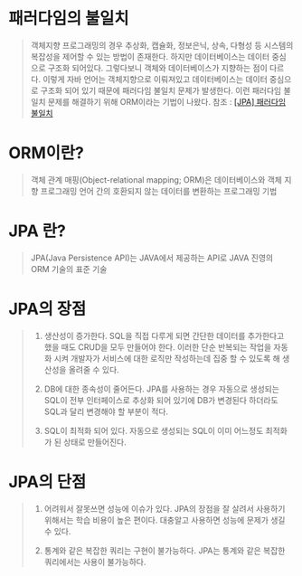 
# 패러다임의 불일치

> 객체지향 프로그래밍의 경우 추상화, 캡슐화, 정보은닉, 상속, 다형성 등 시스템의 복잡성을 제어할 수 있는 방법이 존재한다.
> 하지만 데이터베이스는 데이터 중심으로 구조화 되어있다. 그렇다보니 객체와 데이터베이스가 지향하는 점이 다르다.
> 이렇게 자바 언어는 객체지향으로 이뤄져있고 데이터베이스는 데이터 중심으로 구조화 되어 있기 때문에 패러다임 불일치 문제가 발생한다.
> 이런 패러다임 불일치 문제를 해결하기 위해 ORM이라는 기법이 나왔다.
> 참조 : [[JPA] 패러다임 불일치](https://jgrammer.tistory.com/76)

# ORM이란?

> 객체 관계 매핑(Object-relational mapping; ORM)은 데이터베이스와 객체 지향 프로그래밍 언어 간의 호환되지 않는 데이터를 변환하는 프로그래밍 기법

# JPA 란?

> JPA(Java Persistence API)는 JAVA에서 제공하는 API로 JAVA 진영의 ORM 기술의 표준 기술

# JPA의 장점

> 1. 생산성이 증가한다.
> SQL을 직접 다루게 되면 간단한 데이터를 추가한다고 했을 때도 CRUD을 모두 만들어야 한다.
> 이러한 단순 반복되는 작업을 자동화 시켜 개발자가 서비스에 대한 로직만 작성하는데 집중 할 수 있도록 해 생산성을 올려줄 수 있다.
> 
> 2. DB에 대한 종속성이 줄어든다.
> JPA를 사용하는 경우 자동으로 생성되는 SQL이 전부 인터페이스로 추상화 되어 있기에 DB가 변경된다 하더라도 SQL과 달리 변경해야 할 부분이 적다.
> 
> 3. SQL이 최적화 되어 있다.
> 자동으로 생성되는 SQL이 이미 어느정도 최적화가 된 상태로 만들어진다. 



# JPA의 단점

> 1. 어려워서 잘못쓰면 성능에 이슈가 있다.
> JPA의 장점을 잘 살려서 사용하기 위해서는 학습 비용이 높은 편이다. 
> 대충알고 사용하면 성능에 문제가 생길 수 있다.
> 
> 2. 통계와 같은 복잡한 쿼리는 구현이 불가능하다.
> JPA는 통계와 같은 복잡한 쿼리에서는 사용이 불가능하다.




